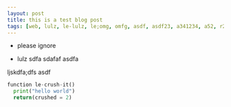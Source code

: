 ```yaml
---
layout: post
title: this is a test blog post
tags: [web, lulz, le-lulz, le;omg, omfg, asdf, asdf23, a341234, a52, r2344, a12, a123, f123, asdf55555, asd2222]
---
```


- please ignore

- lulz
    sdfa
    sdafaf
    asdfa

ljskdfa;dfs
asdf

```python
function le-crush-it()
  print("hello world")
  return(crushed = 2)
```
